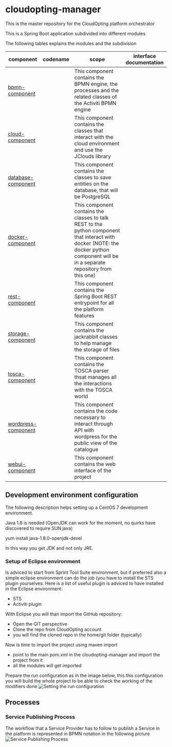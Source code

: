 # cloudopting-manager
This is the master repository for the CloudOpting platform orchestrator

This is a Spring Boot application subdivided into different modules

The following tables explains the modules and the subdivision

| component | codename | scope | interface documentation |
| --- | --- | --- | --- |
| [bpmn-component](https://github.com/CloudOpting/cloudopting-manager/tree/master/bpmn-component "bpmn-component") | | This component contains the BPMN engine, the processes and the related classes of the Activiti BPMN engine | |
| [cloud-component](https://github.com/CloudOpting/cloudopting-manager/tree/master/cloud-component "cloud-component") | | This component contains the classes that interact with the cloud environment and use the JClouds library | |
| [database-component](https://github.com/CloudOpting/cloudopting-manager/tree/master/database-component "database-component") | | This component contains the classes to save entities on the database, that will be PostgreSQL | |
| [docker-component](https://github.com/CloudOpting/cloudopting-manager/tree/master/docker-component "docker-component") | | This component contains the classes to talk REST to the python component that interact with docker (NOTE: the docker python component will be in a separate repository from this one) | |
| [rest-component](https://github.com/CloudOpting/cloudopting-manager/tree/master/rest-component "rest-component") | | This component contains the Spring Boot REST entrypoint for all the platform features | |
| [storage-component](https://github.com/CloudOpting/cloudopting-manager/tree/master/storage-component "storage-component") | | This component contains the jackrabbit classes to help manage the storage of files | |
| [tosca-component](https://github.com/CloudOpting/cloudopting-manager/tree/master/tosca-component "tosca-component") | | This component contains the TOSCA parser thsat manages all the interactions with the TOSCA world | |
| [wordpress-component](https://github.com/CloudOpting/cloudopting-manager/tree/master/wordpress-component "wordpress-component") | | This component contains the code necessary to interact through API with wordpress for the public view of the catalogue | |
| [webui-component](https://github.com/CloudOpting/cloudopting-manager/tree/master/webui-component "webui-component") | | This component contains the web interface of the project | |

## Development environment configuration
The following description helps setting up a CentOS 7 development environment.

Java 1.8 is needed (OpenJDK can work for the moment, no quirks have discovered to require SUN java)

yum install java-1.8.0-openjdk-devel

In this way you get JDK and not only JRE.

### Setup of Eclipse environment
Is adviced to start from Sprint Tool Suite environment, but if preferred also a simple eclipse environment can do the job (you have to install the STS plugin yourselves:
Here is a list of useful plugin is adviced to have installed in the Eclipse environment:
 * STS
 * Activiti plugin

With Eclipse you will than import the GitHub repository:
 * Open the GIT perspective
 * Clone the repo from CloudOpting account
 * you will find the cloned repo in the home/git folder (typically)

Now is time to import the project using maven import
 * point to the main pom.xml in the cloudopting-manager and import the project from it
 * all the modules will get imported

Prepare the run configuration as in the image below, this this configuration you will build the whole project to be able to check the working of the modifiers done 
![Setting the run configuration](https://raw.githubusercontent.com/CloudOpting/cloudopting-manager/master/documentation/runconfig.png)

## Processes
### Service Publishing Process
The workflow that a Service Provider has to follow to publish a Service in the platform is represented in BPMN notation
in the following picture
![Service Publishing Process](https://raw.githubusercontent.com/CloudOpting/cloudopting-manager/master/documentation/ServicePublishingProcess.png)
